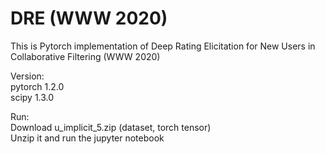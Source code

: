 # DRE (WWW 2020)

This is Pytorch implementation of Deep Rating Elicitation for New Users in Collaborative Filtering (WWW 2020)

Version: \
pytorch 1.2.0 \
scipy   1.3.0 

Run: \
Download u_implicit_5.zip (dataset, torch tensor) \
Unzip it and run the jupyter notebook 






